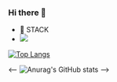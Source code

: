 ### Hi there 👋


- 🔭 STACK
-  <img src="https://img.shields.io/badge/Python-3776AB?style=flat&logo=Python&logoColor=green"/>

[![Top Langs](https://github-readme-stats.vercel.app/api/top-langs/?username=SIMUIJI&layout=compact)](https://github.com/SIMUIJI/github-readme-stats)


<--
![Anurag's GitHub stats](https://github-readme-stats.vercel.app/api?username=SIMUIJI&show_icons=true&theme=one_dark_pro)
-->
